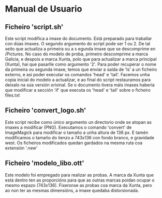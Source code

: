 Manual de Usuario
=================
 
Ficheiro 'script.sh'
--------------------
Este script modifica a imaxe do documento. Está preparado para traballar con dúas imaxes. O segundo argumento do script pode ser 1 ou 2. De tal xeito que actualiza a primeira ou a s egunda imaxe que se descomprime en /Pictures. No caso do modelo de proba, primeiro descomprime a marca Galicia, e despois a marca Xunta, polo que para actualizar a marca principal (Xunta), hai que pasarlle como argumento '2'.
Para poder recuperar o nome da primeira ou segunda imaxe, temos que enviar a saída de 'ls' a un ficheiro externo, e así poder executar os comandos 'head' e 'tail'.
Facemos unha copia inicial do modelo a actualizar, e ao final do script restauramos para deixalo na súa versión orixinal.
Se o documento tivera máis imaxes habería que modificar a sección 'if' que executa os 'head' e 'tail' sobre o ficheiro files.txt

Ficheiro 'convert_logo.sh'
--------------------------
Este script recibe como único argumento un directorio onde se atopan as imaxes a modificar (PNG). Executamos o comando 'convert' de ImageMagick para modificar o tamaño a unha altura de 136 px. E tamén modificamos o tamaño do lienzo a 743x136 con fondo branco, e gravidade west. Os ficheiros modificados quedan gardados na mesma ruta coa extensión '.new'

Ficheiro 'modelo_libo.ott'
--------------------------
Este modelo foi empregado para realizar as probas. A marca da Xunta que está dentro ten as proporcións para que as outras marcas poidan ocupar o mesmo espazo (743x136). Fixeronse as probas coa marca da Xunta, pero ao non ter as mesmas dimensións, a imaxe quedaba distorsionada.
